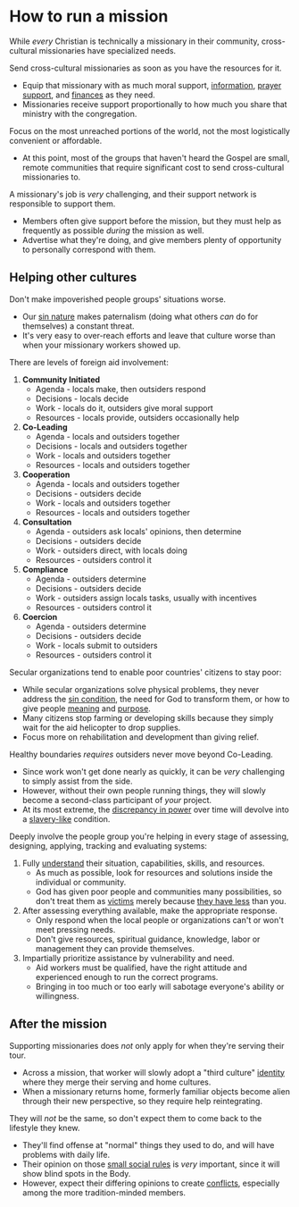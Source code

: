 
# How to run a mission

While *every* Christian is technically a missionary in their community, cross-cultural missionaries have specialized needs.

Send cross-cultural missionaries as soon as you have the resources for it.

- Equip that missionary with as much moral support, [information](understanding.md), [prayer support](spiritual-exercises-prayer.md), and [finances](money-1_why.md) as they need.
- Missionaries receive support proportionally to how much you share that ministry with the congregation.

Focus on the most unreached portions of the world, not the most logistically convenient or affordable.

- At this point, most of the groups that haven't heard the Gospel are small, remote communities that require significant cost to send cross-cultural missionaries to.

A missionary's job is *very* challenging, and their support network is responsible to support them.

- Members often give support before the mission, but they must help as frequently as possible *during* the mission as well.
- Advertise what they're doing, and give members plenty of opportunity to personally correspond with them.

## Helping other cultures

Don't make impoverished people groups' situations worse.

- Our [sin nature](morality-sins.md) makes paternalism (doing what others *can* do for themselves) a constant threat.
- It's very easy to over-reach efforts and leave that culture worse than when your missionary workers showed up.

There are levels of foreign aid involvement:

1. **Community Initiated**
   - Agenda - locals make, then outsiders respond
   - Decisions - locals decide
   - Work - locals do it, outsiders give moral support
   - Resources - locals provide, outsiders occasionally help
2. **Co-Leading**
   - Agenda - locals and outsiders together
   - Decisions - locals and outsiders together
   - Work - locals and outsiders together
   - Resources - locals and outsiders together
3. **Cooperation**
   - Agenda - locals and outsiders together
   - Decisions - outsiders decide
   - Work - locals and outsiders together
   - Resources - locals and outsiders together
4. **Consultation**
   - Agenda - outsiders ask locals' opinions, then determine
   - Decisions - outsiders decide
   - Work - outsiders direct, with locals doing
   - Resources - outsiders control it
5. **Compliance**
   - Agenda - outsiders determine
   - Decisions - outsiders decide
   - Work - outsiders assign locals tasks, usually with incentives
   - Resources - outsiders control it
6. **Coercion**
   - Agenda - outsiders determine
   - Decisions - outsiders decide
   - Work - locals submit to outsiders
   - Resources - outsiders control it

Secular organizations tend to enable poor countries' citizens to stay poor:

- While secular organizations solve physical problems, they never address the [sin condition](morality-sins.md), the need for God to transform them, or how to give people [meaning](meaning.md) and [purpose](purpose.md).
- Many citizens stop farming or developing skills because they simply wait for the aid helicopter to drop supplies.
- Focus more on rehabilitation and development than giving relief.

Healthy boundaries *requires* outsiders never move beyond Co-Leading.

- Since work won't get done nearly as quickly, it can be *very* challenging to simply assist from the side.
- However, without their own people running things, they will slowly become a second-class participant of *your* project.
- At its most extreme, the [discrepancy in power](power-types.md) over time will devolve into a [slavery-like](slavery.md) condition.

Deeply involve the people group you're helping in every stage of assessing, designing, applying, tracking and evaluating systems:

1. Fully [understand](understanding.md) their situation, capabilities, skills, and resources.
   - As much as possible, look for resources and solutions inside the individual or community.
   - God has given poor people and communities many possibilities, so don't treat them as [victims](hardship-ptsd.md) merely because [they have less](power.md) than you.
2. After assessing everything available, make the appropriate response.
   - Only respond when the local people or organizations can't or won't meet pressing needs.
   - Don't give resources, spiritual guidance, knowledge, labor or management they can provide themselves.
3. Impartially prioritize assistance by vulnerability and need.
   - Aid workers must be qualified, have the right attitude and experienced enough to run the correct programs.
   - Bringing in too much or too early will sabotage everyone's ability or willingness.

## After the mission

Supporting missionaries does *not* only apply for when they're serving their tour.

- Across a mission, that worker will slowly adopt a "third culture" [identity](identity.md) where they merge their serving and home cultures.
- When a missionary returns home, formerly familiar objects become alien through their new perspective, so they require help reintegrating.

They will *not* be the same, so don't expect them to come back to the lifestyle they knew.

- They'll find offense at "normal" things they used to do, and will have problems with daily life.
- Their opinion on those [small social rules](people-rules.md) is *very* important, since it will show blind spots in the Body.
- However, expect their differing opinions to create [conflicts](conflicts-christian-1_why.md), especially among the more tradition-minded members.
